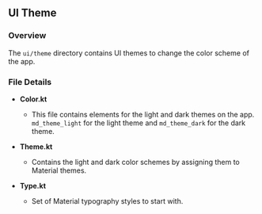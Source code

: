 ## UI Theme

### Overview

The `ui/theme` directory contains UI themes to change the color scheme of the app.

### File Details

- **Color.kt**
  - This file contains elements for the light and dark themes on the app. `md_theme_light` for the light theme and `md_theme_dark` for the dark theme.

- **Theme.kt**
  - Contains the light and dark color schemes by assigning them to Material themes.

- **Type.kt**
    - Set of Material typography styles to start with.